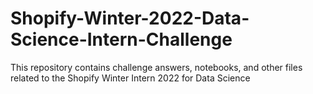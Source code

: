# Shopify-Winter-2022-Data-Science-Intern-Challenge
This repository contains challenge answers, notebooks, and other files related to the Shopify Winter Intern 2022 for Data Science
